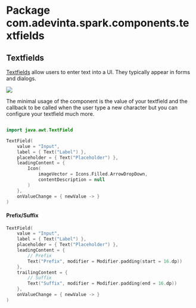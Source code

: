 # Package com.adevinta.spark.components.textfields

## Textfields

[Textfields](https://spark.adevinta.com/1186e1705/p/773c60-input/b/0658e2) allow users to enter text into a UI. They typically appear in forms and dialogs.


![](../../images/com.adevinta.spark.textfields_TextFieldDocScreenshot_textFieldShowcase__light.png)

The minimal usage of the component is the value of your textfield and the callback to be called
when the user type a new character but you can configure your textfield much more.

```kotlin

import java.awt.TextField

TextField(
    value = "Input",
    label = { Text("Label") },
    placeholder = { Text("Placeholder") },
    leadingContent = {
        Icon(
            imageVector = Icons.Filled.ArrowDropDown,
            contentDescription = null
        )
    },
    onValueChange = { newValue -> }
)
```

#### Prefix/Suffix

```kotlin
TextField(
    value = "Input",
    label = { Text("Label") },
    placeholder = { Text("Placeholder") },
    leadingContent = {
        // Prefix
        Text("Prefix", modifier = Modifier.padding(start = 16.dp))
    },
    trailingContent = {
        // Suffix
        Text("Suffix", modifier = Modifier.padding(end = 16.dp))
    },
    onValueChange = { newValue -> }
)
```
